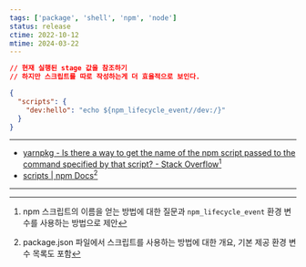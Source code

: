 ```yaml
---
tags: ['package', 'shell', 'npm', 'node']
status: release
ctime: 2022-10-12
mtime: 2024-03-22
---
```


```json
// 현재 실행된 stage 값을 참조하기
// 하지만 스크립트를 따로 작성하는게 더 효율적으로 보인다.

{
  "scripts": {
    "dev:hello": "echo ${npm_lifecycle_event//dev:/}"
  }
}
```

---

- [yarnpkg - Is there a way to get the name of the npm script passed to the command specified by that script? - Stack Overflow](https://stackoverflow.com/questions/62865856/is-there-a-way-to-get-the-name-of-the-npm-script-passed-to-the-command-specified)[^213-1]
- [scripts | npm Docs](https://docs.npmjs.com/cli/v8/using-npm/scripts)[^213-2]

---

[^213-1]: npm 스크립트의 이름을 얻는 방법에 대한 질문과 `npm_lifecycle_event` 환경 변수를 사용하는 방법으로 제안
[^213-2]: package.json 파일에서 스크립트를 사용하는 방법에 대한 개요, 기본 제공 환경 변수 목록도 포함
